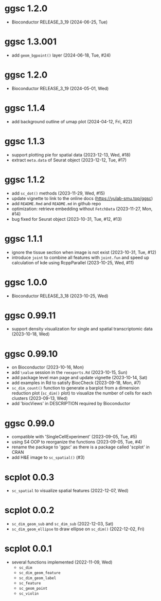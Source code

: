 # ggsc 1.2.0

+ Bioconductor RELEASE_3_19 (2024-06-25, Tue)

# ggsc 1.3.001

+ add `geom_bgpoint()` layer (2024-06-18, Tue, #24)

# ggsc 1.2.0

+ Bioconductor RELEASE_3_19 (2024-05-01, Wed)

# ggsc 1.1.4

+ add background outline of umap plot (2024-04-12, Fri, #22)

# ggsc 1.1.3

+ support plotting pie for spatial data (2023-12-13, Wed, #18)
+ extract `meta.data` of Seurat object (2023-12-12, Tue, #17)

# ggsc 1.1.2

+ add `sc_dot()` methods (2023-11-29, Wed, #15)
+ update vignette to link to the online docs (<https://yulab-smu.top/ggsc>)
+ add `README.Rmd` and `README.md` in github repo
+ optimization: retrieve embedding without `FetchData` (2023-11-27, Mon, #14)
+ bug fixed for Seurat object (2023-10-31, Tue, #12, #13)

# ggsc 1.1.1

+ ignore the tissue section when image is not exist (2023-10-31, Tue, #12)
+ introduce `joint` to combine all features with `joint.fun` and speed up calculation of kde using RcppParallel (2023-10-25, Wed, #11)

# ggsc 1.0.0

+ Bioconductor RELEASE_3_18 (2023-10-25, Wed)

# ggsc 0.99.11

+ support density visualization for single and spatial transcriptomic data (2023-10-18, Wed)

# ggsc 0.99.10

+ on Bioconductor (2023-10-16, Mon)
+ add `\value` session in the `reexports.Rd` (2023-10-15, Sun)
+ add package level man page and update vignette (2023-10-14, Sat)
+ add examples in Rd to satisfy BiocCheck (2023-09-18, Mon, #7)
+ `sc_dim_count()` function to generate a barplot from a dimension reduction plot (`sc_dim()` plot) to 
    visualize the number of cells for each clusters (2023-09-13, Wed)
+ add 'biocViews' in DESCRIPTION required by Bioconductor

# ggsc 0.99.0

+ compatible with 'SingleCellExperiment' (2023-09-05, Tue, #5)
+ using S4 OOP to reorganize the functions (2023-09-05, Tue, #4)
+ rename the package to 'ggsc' as there is a package called 'scplot' in CRAN
+ add H&E image to `sc_spatial()` (#3)

# scplot 0.0.3

+ `sc_spatial` to visualize spatial features (2022-12-07, Wed)

# scplot 0.0.2

+ `sc_dim_geom_sub` and `sc_dim_sub` (2022-12-03, Sat)
+ `sc_dim_geom_ellipse` to draw ellipse on `sc_dim()` (2022-12-02, Fri)

# scplot 0.0.1

+ several functions implemented (2022-11-09, Wed)
    - `sc_dim`
    - `sc_dim_geom_feature`
    - `sc_dim_geom_label`
    - `sc_feature`
    - `sc_geom_point`
    - `sc_violin`
